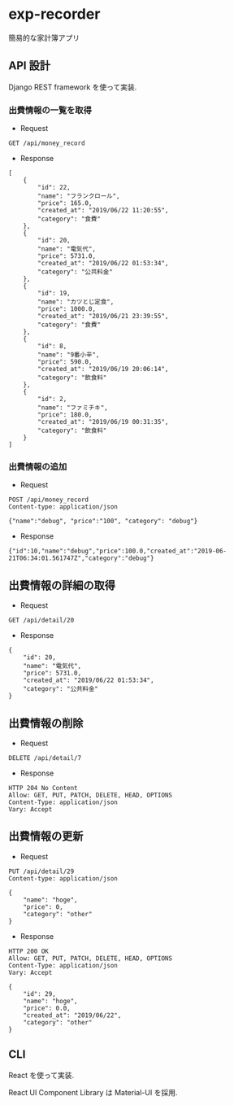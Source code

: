 # exp-recorder

簡易的な家計簿アプリ

## API 設計

Django REST framework を使って実装.

### 出費情報の一覧を取得

- Request

```
GET /api/money_record
```

- Response

```
[
    {
        "id": 22,
        "name": "フランクロール",
        "price": 165.0,
        "created_at": "2019/06/22 11:20:55",
        "category": "食費"
    },
    {
        "id": 20,
        "name": "電気代",
        "price": 5731.0,
        "created_at": "2019/06/22 01:53:34",
        "category": "公共料金"
    },
    {
        "id": 19,
        "name": "カツとじ定食",
        "price": 1000.0,
        "created_at": "2019/06/21 23:39:55",
        "category": "食費"
    },
    {
        "id": 8,
        "name": "9番小辛",
        "price": 590.0,
        "created_at": "2019/06/19 20:06:14",
        "category": "飲食料"
    },
    {
        "id": 2,
        "name": "ファミチキ",
        "price": 180.0,
        "created_at": "2019/06/19 00:31:35",
        "category": "飲食料"
    }
]
```

### 出費情報の追加

- Request

```
POST /api/money_record
Content-type: application/json

{"name":"debug", "price":"100", "category": "debug"}
```

- Response

```
{"id":10,"name":"debug","price":100.0,"created_at":"2019-06-21T06:34:01.561747Z","category":"debug"}
```

## 出費情報の詳細の取得

- Request

```
GET /api/detail/20
```

- Response

```
{
    "id": 20,
    "name": "電気代",
    "price": 5731.0,
    "created_at": "2019/06/22 01:53:34",
    "category": "公共料金"
}
```

## 出費情報の削除

- Request

```
DELETE /api/detail/7
```

- Response

```
HTTP 204 No Content
Allow: GET, PUT, PATCH, DELETE, HEAD, OPTIONS
Content-Type: application/json
Vary: Accept
```
## 出費情報の更新

- Request

```
PUT /api/detail/29
Content-type: application/json

{
    "name": "hoge",
    "price": 0,
    "category": "other"
}
```

- Response

```
HTTP 200 OK
Allow: GET, PUT, PATCH, DELETE, HEAD, OPTIONS
Content-Type: application/json
Vary: Accept

{
    "id": 29,
    "name": "hoge",
    "price": 0.0,
    "created_at": "2019/06/22",
    "category": "other"
}
```

## CLI

React を使って実装.

React UI Component Library は Material-UI を採用.
